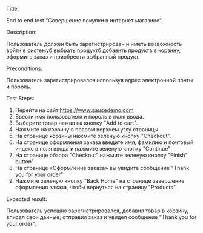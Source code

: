 Title:

End to end test
"Совершение покупки в интернет магазине".

Description:

Пользователь должен быть зарегистрирован и иметь возвожность войти в системуб выбрать продуктб добавить продуктв 
в корзину, оформить заказ и приобрести выбранный продукт.

Preconditions:

Пользователь зарегистрировался используя адрес электронной почты и пороль.

Test Steps:

1. Перейти на сайт https://www.saucedemo.com
2.  Ввести имя пользователя и пороль в поля ввода.
3. Выберите товар нажав на кнопку "Add to cart".
4. Нажмите на корзину в правом верхнем углу страницы.
5. На странице корзины нажмите зеленую кнопку "Checkout".
6. На странице оформления заказа введите имя, фамилию и почтовый индекс в поля ввода и нажмите зеленую кнопку "Continue"
7. На странице обзора "Checkout" нажмите зеленую кнопку "Finish" button"
8. На странице «Оформление заказа» вы увидите сообщение "Thank you for your order"
9. Нажмите зеленую кнопку "Back Home" на странице завершение оформления заказа, чтобы вернуться на страницу "Products".
  
Expected result:

Пользователь успешно зарегистрировался, добавил товар в корзину, вписал свои данные, отправил заказ и увидел 
сообщение "Thank you for your order".
